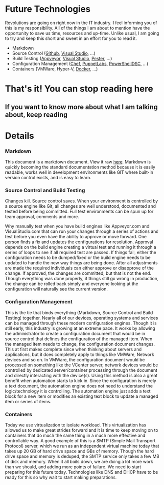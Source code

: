 Future Technologies
===

Revolutions are going on right now in the IT industry. I feel informing you of this is my responsibility. All of the things I am about to mention have the opportunity to save us time, resources and up-time. Unlike usual, I am going to try and keep this short and sweet in an effort for you to read it.

- Markdown
- Source Control ([Github](http://www.github.com "Github"), [Visual Studio](https://www.visualstudio.com/products/what-is-visual-studio-online-vs "Visual Studio Online"), ...)
- Build Testing ([Appveyor](http://www.appveyor.com/ "Appveyor"), [Visual Studio](https://www.visualstudio.com/products/what-is-visual-studio-online-vs "Visual Studio Online"), [Pester](https://github.com/pester/Pester "Pester (PowerShell Tester)"), ...)
- Configuration Management ([Chef](http://www.chef.io "Chef"), [PuppetLabs](http://www.puppetlabs.com "Puppet"), [PowerShellDSC](https://github.com/PowerShell "PowerShell"), ...)
- Containers (VMWare, Hyper-V, [Docker](http://www.docker.com "Docker"), ...)

# That's it! You can stop reading here #

## If you want to know more about what I am talking about, keep reading ##

# Details #
### Markdown ###
This document is a markdown document. View it raw [here](https://github.com/enu235/enu235.github.io/raw/master/Future.md, "Raw"). Markdown is quickly becoming the standard documentation method because it is easily readable, works well in development environments like GIT where built-in version control exists, and is easy to learn.

### Source Control and Build Testing ###
Changes kill. Source control saves. When your environment is controlled by a source engine like Git, all changes are well understood, documented and tested before being committed. Full test environments can be spun up for team approval, comments and more.

Why manually test when you have build engines like Appveyor.com and VisualStudio.com that can run your changes through a series of actions and test before you even have the ability to approve or move forward. One person finds a fix and updates the configurations for resolution. Approval depends on the build engine creating a virtual test and running it through a series of loops to see if all required test are passed. If things fail, either the configuration needs to be dumped/fixed or the build engine needs to be updated to handle the new way things are being done. After all adjustments are made the required individuals can either approve or disapprove of the change. If approved, the changes are committed, but that is not the end. Though everything was done properly, if things still go wrong in production, the change can be rolled back simply and everyone looking at the configuration will naturally see the current version.

### Configuration Management ###
This is the tie that binds everything (Markdown, Source Control and Build Testing) together. Nearly all of our devices, operating systems and services can be managed through these modern configuration engines. Though it is still early, this industry is growing at an extreme pace. It works by allowing the administrator to create a configuration document that would be in source control that defines the configuration of the managed item. When the managed item needs to change, the configuration document changes. This at first makes complete since when thinking about servers and applications, but it does completely apply to things like VMWare, Network devices and so on. In VMWare, the configuration document would be processed on something like the VCenter server, network devices would be controlled by dedicated server/container processing through the document and directly interacting with the device(s). Using this method is also a great benefit when automation starts to kick in. Since the configuration is merely a text document, the automation engine does not need to understand the logic/technology it is controlling. The automation engine just adds a text block for a new item or modifies an existing text block to update a managed item or series of items.

### Containers ###
Today we use virtualization to isolate workload. This virtualization has allowed us to make great strides forward and it is time to keep moving on to containers that do much the same thing in a much more effective and controllable way. A good example of this is a SMTP (Simple Mail Transport Protocol) server, which we run as an independent virtual machine today that takes up 20 GB of hard drive space and GBs of memory. Though the hard drive space and memory is deduped, the SMTP service only takes a few MB of disk and memory. When it all boils down, we are doing a lot more work than we should, and adding more points of failure. We need to start preparing for this future today. Technologies like DNS and DHCP have to be ready for this so why wait to start making preparations.
